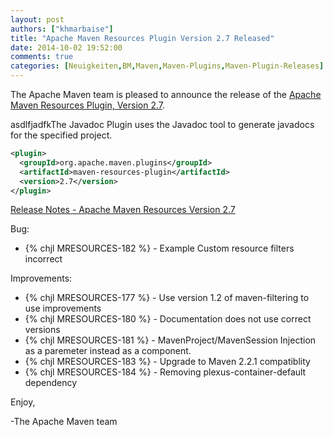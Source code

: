 ```yaml
---
layout: post
authors: ["khmarbaise"]
title: "Apache Maven Resources Plugin Version 2.7 Released"
date: 2014-10-02 19:52:00
comments: true
categories: [Neuigkeiten,BM,Maven,Maven-Plugins,Maven-Plugin-Releases]
---
```

The Apache Maven team is pleased to announce the release of the 
[Apache Maven Resources Plugin, Version 2.7](http://maven.apache.org/plugins/maven-resources-plugin).

asdlfjadfkThe Javadoc Plugin uses the Javadoc tool to generate javadocs for the specified project.

``` xml
<plugin>
  <groupId>org.apache.maven.plugins</groupId>
  <artifactId>maven-resources-plugin</artifactId>
  <version>2.7</version>
</plugin>
```

<!-- more -->

[Release Notes - Apache Maven Resources Version 2.7](http://jira.codehaus.org/secure/ReleaseNote.jspa?projectId=11145&version=18645)


Bug:

 * {% chjl MRESOURCES-182 %} - Example Custom resource filters incorrect

Improvements:

 * {% chjl MRESOURCES-177 %} - Use version 1.2 of maven-filtering to use improvements
 * {% chjl MRESOURCES-180 %} - Documentation does not use correct versions
 * {% chjl MRESOURCES-181 %} - MavenProject/MavenSession Injection as a paremeter instead as a component.
 * {% chjl MRESOURCES-183 %} - Upgrade to Maven 2.2.1 compatiblity
 * {% chjl MRESOURCES-184 %} - Removing plexus-container-default dependency


Enjoy,

-The Apache Maven team
